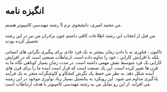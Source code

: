 <div class="txt">

<h1>انگیزه نامه</h1>
<span>
من محمد امیری، دانشجوی ترم 5 رشته مهندسی کامپیوتر هستم.
<br>
<br>
من قبل از انتخاب این رشته اطلاعات کافی داشتم چون برادران من نیز در این رشته تحصیل کرده بودند
<br>
<br>
تاکنون ، فناوری نه با دادن زمان بیشتر به یک فرد عادی برای پیگیری نگرانی های انسانی بلکه با افزایش کارایی ، خود را تداوم داده است. ارتباطات صنعتی است که در افزایش کارایی یک فرد متوسط نقش مهمی داشته است. در مدت زمان بسیار کوتاهی نگاه ما به قرن ها تغییر کرده است. این یک صنعت است که قرار است آینده ما را برای قرن های آینده شکل دهد. به نظر من حفظ یک نگرش کنجکاو و کاوشگرانه منجر به یک فرآیند یادگیری مداوم می شود. این رویکرد به پتانسیل بسیار زیاد نوآوری موجود در این زمینه می افزاید. از این رو تمایل من به رشته مهندسی کامپیوتر با هدف ارتباطات است.<br>
</span>
</div>
